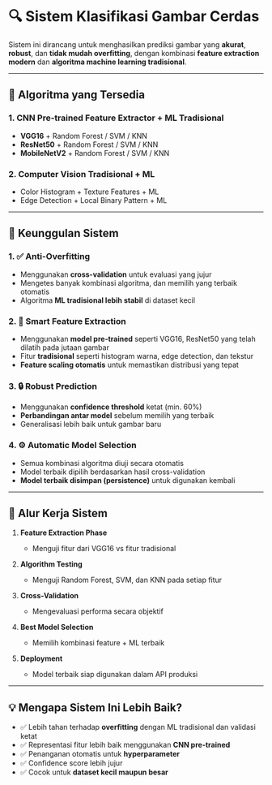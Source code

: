 # 🔍 Sistem Klasifikasi Gambar Cerdas

Sistem ini dirancang untuk menghasilkan prediksi gambar yang **akurat**, **robust**, dan **tidak mudah overfitting**, dengan kombinasi **feature extraction modern** dan **algoritma machine learning tradisional**.

---

## 🔢 Algoritma yang Tersedia

### 1. CNN Pre-trained Feature Extractor + ML Tradisional

* **VGG16** + Random Forest / SVM / KNN
* **ResNet50** + Random Forest / SVM / KNN
* **MobileNetV2** + Random Forest / SVM / KNN

### 2. Computer Vision Tradisional + ML

* Color Histogram + Texture Features + ML
* Edge Detection + Local Binary Pattern + ML

---

## 🎯 Keunggulan Sistem

### 1. ✅ Anti-Overfitting

* Menggunakan **cross-validation** untuk evaluasi yang jujur
* Mengetes banyak kombinasi algoritma, dan memilih yang terbaik otomatis
* Algoritma **ML tradisional lebih stabil** di dataset kecil

### 2. 🧠 Smart Feature Extraction

* Menggunakan **model pre-trained** seperti VGG16, ResNet50 yang telah dilatih pada jutaan gambar
* Fitur **tradisional** seperti histogram warna, edge detection, dan tekstur
* **Feature scaling otomatis** untuk memastikan distribusi yang tepat

### 3. 🔒 Robust Prediction

* Menggunakan **confidence threshold** ketat (min. 60%)
* **Perbandingan antar model** sebelum memilih yang terbaik
* Generalisasi lebih baik untuk gambar baru

### 4. ⚙️ Automatic Model Selection

* Semua kombinasi algoritma diuji secara otomatis
* Model terbaik dipilih berdasarkan hasil cross-validation
* **Model terbaik disimpan (persistence)** untuk digunakan kembali

---

## 🚀 Alur Kerja Sistem

1. **Feature Extraction Phase**

   * Menguji fitur dari VGG16 vs fitur tradisional

2. **Algorithm Testing**

   * Menguji Random Forest, SVM, dan KNN pada setiap fitur

3. **Cross-Validation**

   * Mengevaluasi performa secara objektif

4. **Best Model Selection**

   * Memilih kombinasi feature + ML terbaik

5. **Deployment**

   * Model terbaik siap digunakan dalam API produksi

---

## 💡 Mengapa Sistem Ini Lebih Baik?

* ✅ Lebih tahan terhadap **overfitting** dengan ML tradisional dan validasi ketat
* ✅ Representasi fitur lebih baik menggunakan **CNN pre-trained**
* ✅ Penanganan otomatis untuk **hyperparameter**
* ✅ Confidence score lebih jujur
* ✅ Cocok untuk **dataset kecil maupun besar**
